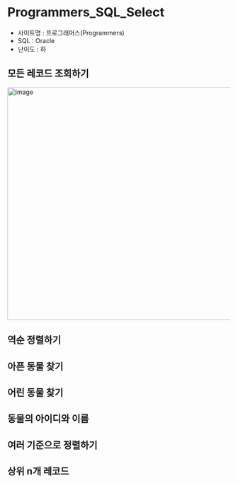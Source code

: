 # Programmers_SQL_Select
* 사이트명 : 프로그래머스(Programmers)
* SQL : Oracle
* 난이도 : 하
## 모든 레코드 조회하기
<img width="526" alt="image" src="https://user-images.githubusercontent.com/102028778/159732314-c5c33a66-84c6-4237-a867-46630adaceab.png">


## 역순 정렬하기

## 아픈 동물 찾기

## 어린 동물 찾기

## 동물의 아이디와 이름

## 여러 기준으로 정렬하기

## 상위 n개 레코드

